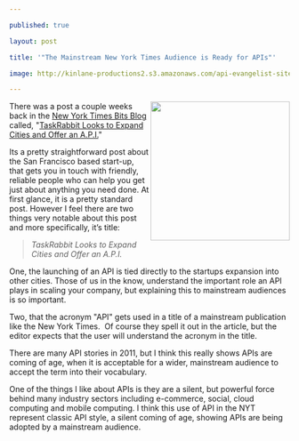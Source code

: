 ---
published: true
layout: post
title: '"The Mainstream New York Times Audience is Ready for APIs"'
image: http://kinlane-productions2.s3.amazonaws.com/api-evangelist-site/blog/NYT-TaskRabbit.png
---

<p>
     <a href="https://bits.blogs.nytimes.com/2011/11/10/taskrabbit-looks-to-expand-cities-and-offer-an-a-p-i/"><img class="c1" src="https://kinlane-productions2.s3.amazonaws.com/api-evangelist/NYT-TaskRabbit.png" alt="" width="250" align="right" /></a>

<p>
     There was a post a couple weeks back in the <a title="New York Times Bits Blog" href="https://bits.blogs.nytimes.com/">New York Times Bits Blog</a> called, "<a title="TaskRabbit Looks to Expand Cities and Offers an API" href="https://bits.blogs.nytimes.com/2011/11/10/taskrabbit-looks-to-expand-cities-and-offer-an-a-p-i/">TaskRabbit Looks to Expand Cities and Offer an A.P.I.</a>"

<p>
     Its a pretty straightforward post about the San Francisco based start-up, that gets you in touch with friendly, reliable people who can help you get just about anything you need done. At first glance, it is a pretty standard post. However I feel there are two things very notable about this post and more specifically, it’s title:

<blockquote>
     <em>TaskRabbit Looks to Expand Cities and Offer an A.P.I.</em>
</blockquote>
<p>
     One, the launching of an API is tied directly to the startups expansion into other cities. Those of us in the know, understand the important role an API plays in scaling your company, but explaining this to mainstream audiences is so important.

<p>
     Two, that the acronym "API" gets used in a title of a mainstream publication like the New York Times.  Of course they spell it out in the article, but the editor expects that the user will understand the acronym in the title.

<p>
     There are many API stories in 2011, but I think this really shows APIs are coming of age, when it is acceptable for a wider, mainstream audience to accept the term into their vocabulary.

<p>
     One of the things I like about APIs is they are a silent, but powerful force behind many industry sectors including e-commerce, social, cloud computing and mobile computing. I think this use of API in the NYT represent classic API style, a silent coming of age, showing APIs are being adopted by a mainstream audience.



